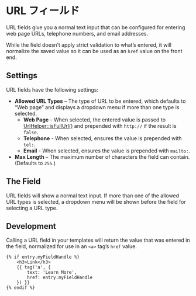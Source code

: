 # URL フィールド

URL fields give you a normal text input that can be configured for entering web page URLs, telephone numbers, and email addresses.

While the field doesn’t apply strict validation to what’s entered, it will normalize the saved value so it can be used as an `href` value on the front end.

## Settings

URL fields have the following settings:

- **Allowed URL Types** – The type of URL to be entered, which defaults to “Web page” and displays a dropdown menu if more than one type is selected.
    - **Web Page** - When selected, the entered value is passed to [UrlHelper::isFullUrl()](craft3:craft\helpers\UrlHelper::isFullUrl()) and prepended with `http://` if the result is `false`.
    - **Telephone** - When selected, ensures the value is prepended with `tel:`.
    - **Email** - When selected, ensures the value is prepended with `mailto:`.
- **Max Length** – The maximum number of characters the field can contain. (Defaults to `255`.)

## The Field

URL fields will show a normal text input. If more than one of the allowed URL types is selected, a dropdown menu will be shown before the field for selecting a URL type.

## Development

Calling a URL field in your templates will return the value that was entered in the field, normalized for use in an `<a>` tag’s `href` value.

```twig
{% if entry.myFieldHandle %}
    <h3>Link</h3>
    {{ tag('a', {
        text: 'Learn More',
        href: entry.myFieldHandle
    }) }}
{% endif %}
```
